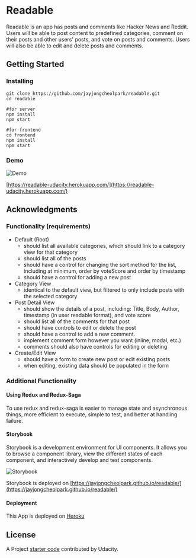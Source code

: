 # Readable

Readable is an app has posts and comments like Hacker News and Reddit. Users will be able to post content to predefined categories, comment on their posts and other users' posts, and vote on posts and comments. Users will also be able to edit and delete posts and comments.

## Getting Started

### Installing

```
git clone https://github.com/jayjongcheolpark/readable.git
cd readable

#for server
npm install
npm start

#for frontend
cd frontend
npm install
npm start

```

### Demo

![Demo](https://user-images.githubusercontent.com/13275149/35788076-e0391a00-0a00-11e8-9337-973ad6ab9727.png)

[https://readable-udacity.herokuapp.com/](https://readable-udacity.herokuapp.com/)

## Acknowledgments

### Functionality (requirements)

- Default (Root)
    - should list all available categories, which should link to a category view for that category
    - should list all of the posts
    - should have a control for changing the sort method for the list, including at minimum, order by voteScore and order by timestamp
    - should have a control for adding a new post
- Category View
    - identical to the default view, but filtered to only include posts with the selected category
- Post Detail View
    - should show the details of a post, including: Title, Body, Author, timestamp (in user readable format), and vote score
    - should list all of the comments for that post
    - should have controls to edit or delete the post
    - should have a control to add a new comment.
    - implement comment form however you want (inline, modal, etc.)
    - comments should also have controls for editing or deleting
- Create/Edit View
    - should have a form to create new post or edit existing posts
    - when editing, existing data should be populated in the form

### Additional Functionality
#### Using Redux and Redux-Saga
To use redux and redux-saga is easier to manage state and asynchronous things, more efficient to execute, simple to test, and better at handling failure.

#### Storybook
Storybook is a development environment for UI components. It allows you to browse a component library, view the different states of each component, and interactively develop and test components.

![Storybook](https://thumbs.gfycat.com/AmusedLinedIndianskimmer-size_restricted.gif)

Storybook is deployed on [https://jayjongcheolpark.github.io/readable/](https://jayjongcheolpark.github.io/readable/)

#### Deployment
This App is deployed on [Heroku](https://reactnanodegree-readable.herokuapp.com/)


## License

A Project [starter code](https://github.com/udacity/reactnd-project-readable-starter) contributed by Udacity.
